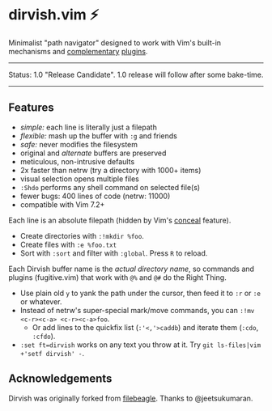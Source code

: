 dirvish.vim :zap:
=================

Minimalist "path navigator" designed to work with Vim's built-in mechanisms and
[complementary](https://github.com/tpope/vim-eunuch)
[plugins](https://github.com/tpope/vim-unimpaired).

---

Status: 1.0 "Release Candidate". 1.0 release will follow after some bake-time.

---

Features
--------

- _simple:_ each line is literally just a filepath
- _flexible:_ mash up the buffer with `:g` and friends
- _safe:_ never modifies the filesystem
- original and _alternate_ buffers are preserved
- meticulous, non-intrusive defaults
- 2x faster than netrw (try a directory with 1000+ items)
- visual selection opens multiple files
- `:Shdo` performs any shell command on selected file(s)
- fewer bugs: 400 lines of code (netrw: 11000)
- compatible with Vim 7.2+

Each line is an absolute filepath (hidden by Vim's
[conceal](https://neovim.io/doc/user/syntax.html#conceal) feature).

- Create directories with `:!mkdir %foo`.
- Create files with `:e %foo.txt`
- Sort with `:sort` and filter with `:global`. Press `R` to reload.

Each Dirvish buffer name is the _actual directory name_, so commands and
plugins (fugitive.vim) that work with `@%` and `@#` do the Right Thing.

- Use plain old `y` to yank the path under the cursor, then feed it to `:r` or
  `:e` or whatever.
- Instead of netrw's super-special mark/move commands, you can `:!mv <c-r><c-a>
  <c-r><c-a>foo`.
    - Or add lines to the quickfix list (`:'<,'>caddb`) and iterate them
      (`:cdo`, `:cfdo`).
- `:set ft=dirvish` works on any text you throw at it.
  Try `git ls-files|vim +'setf dirvish' -`.

Acknowledgements
----------------

Dirvish was originally forked from
[filebeagle](https://github.com/jeetsukumaran/vim-filebeagle). Thanks to @jeetsukumaran.
